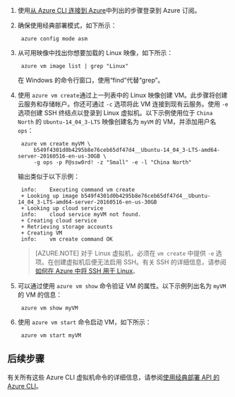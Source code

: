 <!-- need to be verified -->


1. 使用[从 Azure CLI 连接到 Azure](/documentation/articles/xplat-cli-connect/)中列出的步骤登录到 Azure 订阅。

2. 确保使用经典部署模式，如下所示：

        azure config mode asm

3. 从可用映像中找出你想要加载的 Linux 映像，如下所示：

        azure vm image list | grep "Linux"

    在 Windows 的命令行窗口，使用“find”代替“grep”。
   
4. 使用 `azure vm create`通过上一列表中的 Linux 映像创建 VM。此步骤将创建云服务和存储帐户。你还可通过 `-c` 选项将此 VM 连接到现有云服务。使用 `-e` 选项创建 SSH 终结点以登录到 Linux 虚拟机。以下示例使用位于 `China North` 的 `Ubuntu-14_04_3-LTS` 映像创建名为 `myVM` 的 VM，并添加用户名 `ops`：

        azure vm create myVM \
            b549f4301d0b4295b8e76ceb65df47d4__Ubuntu-14_04_3-LTS-amd64-server-20160516-en-us-30GB \
            -g ops -p P@ssw0rd! -z "Small" -e -l "China North"

    输出类似于以下示例：

        info:    Executing command vm create
        + Looking up image b549f4301d0b4295b8e76ceb65df47d4__Ubuntu-14_04_3-LTS-amd64-server-20160516-en-us-30GB
        + Looking up cloud service
        info:    cloud service myVM not found.
        + Creating cloud service
        + Retrieving storage accounts
        + Creating VM
        info:    vm create command OK

    > [AZURE.NOTE]
    对于 Linux 虚拟机，必须在 `vm create` 中提供 `-e` 选项。在创建虚拟机后便无法启用 SSH。有关 SSH 的详细信息，请参阅[如何在 Azure 中将 SSH 用于 Linux](/documentation/articles/virtual-machines-linux-mac-create-ssh-keys/)。

5. 可以通过使用 `azure vm show` 命令验证 VM 的属性。以下示例列出名为 `myVM` 的 VM 的信息：

        azure vm show myVM

6. 使用 `azure vm start` 命令启动 VM，如下所示：

        azure vm start myVM

## 后续步骤
有关所有这些 Azure CLI 虚拟机命令的详细信息，请参阅[使用经典部署 API 的 Azure CLI](/documentation/articles/virtual-machines-command-line-tools/)。

<!---HONumber=Mooncake_1212_2016-->